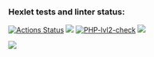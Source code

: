 ### Hexlet tests and linter status:
[![Actions Status](https://github.com/stanokk/php-project-lvl2/workflows/hexlet-check/badge.svg)](https://github.com/stanokk/php-project-lvl2/actions)
<a href="https://codeclimate.com/github/stanokk/php-project-lvl2/maintainability"><img src="https://api.codeclimate.com/v1/badges/35530342c820858136cd/maintainability" /></a>
[![PHP-lvl2-check](https://github.com/stanokk/php-project-lvl2/actions/workflows/workflow-lvl2.yml/badge.svg)](https://github.com/stanokk/php-project-lvl2/actions/workflows/workflow-lvl2.yml)
<a href="https://codeclimate.com/github/stanokk/php-project-lvl2/test_coverage"><img src="https://api.codeclimate.com/v1/badges/35530342c820858136cd/test_coverage"/></a>

<a href="https://asciinema.org/a/PTtZCIsu6ThBiSU4yP6erkrWI" target="_blank"><img src="https://asciinema.org/a/PTtZCIsu6ThBiSU4yP6erkrWI.svg" /></a>